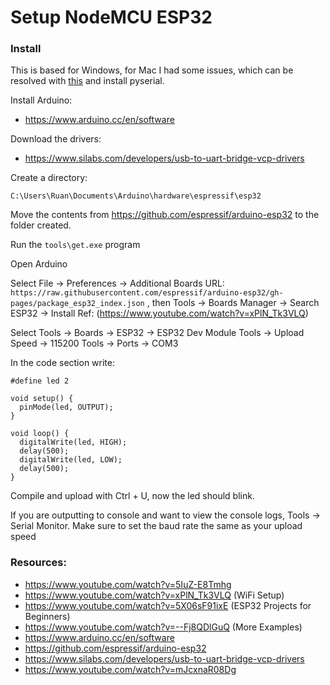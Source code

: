 # Setup NodeMCU ESP32

### Install 

This is based for Windows, for Mac I had some issues, which can be resolved with [this](https://github.com/espressif/arduino-esp32/issues/4408) and install pyserial.

Install Arduino:
- https://www.arduino.cc/en/software

Download the drivers:
- https://www.silabs.com/developers/usb-to-uart-bridge-vcp-drivers

Create a directory:

```
C:\Users\Ruan\Documents\Arduino\hardware\espressif\esp32
```

Move the contents from https://github.com/espressif/arduino-esp32 to the folder created.

Run the `tools\get.exe` program

Open Arduino

Select File  -> Preferences -> Additional Boards URL: `https://raw.githubusercontent.com/espressif/arduino-esp32/gh-pages/package_esp32_index.json` , then Tools -> Boards Manager -> Search ESP32 -> Install Ref: (https://www.youtube.com/watch?v=xPlN_Tk3VLQ)

Select Tools -> Boards -> ESP32 -> ESP32 Dev Module
       Tools -> Upload Speed -> 115200
       Tools -> Ports -> COM3

In the code section write:

```
#define led 2

void setup() {
  pinMode(led, OUTPUT);
}

void loop() {
  digitalWrite(led, HIGH);
  delay(500);
  digitalWrite(led, LOW);
  delay(500);
}

```

Compile and upload with Ctrl + U, now the led should blink.

If you are outputting to console and want to view the console logs, Tools -> Serial Monitor. Make sure to set the baud rate the same as your upload speed

### Resources:
- https://www.youtube.com/watch?v=5IuZ-E8Tmhg
- https://www.youtube.com/watch?v=xPlN_Tk3VLQ (WiFi Setup)
- https://www.youtube.com/watch?v=5X06sF91ixE (ESP32 Projects for Beginners)
- https://www.youtube.com/watch?v=--Fj8QDlGuQ (More Examples)
- https://www.arduino.cc/en/software
- https://github.com/espressif/arduino-esp32
- https://www.silabs.com/developers/usb-to-uart-bridge-vcp-drivers
- https://www.youtube.com/watch?v=mJcxnaR08Dg
